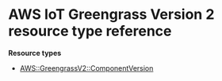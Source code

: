 # AWS IoT Greengrass Version 2 resource type reference<a name="AWS_GreengrassV2"></a>

**Resource types**
+ [AWS::GreengrassV2::ComponentVersion](aws-resource-greengrassv2-componentversion.md)